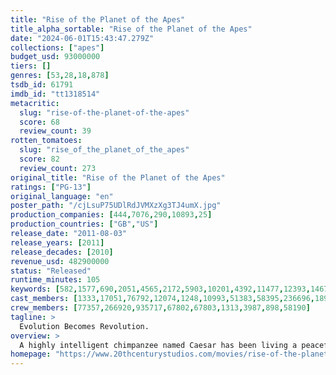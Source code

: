 ```yaml
---
title: "Rise of the Planet of the Apes"
title_alpha_sortable: "Rise of the Planet of the Apes"
date: "2024-06-01T15:43:47.279Z"
collections: ["apes"]
budget_usd: 93000000
tiers: []
genres: [53,28,18,878]
tsdb_id: 61791
imdb_id: "tt1318514"
metacritic:
  slug: "rise-of-the-planet-of-the-apes"
  score: 68
  review_count: 39
rotten_tomatoes:
  slug: "rise_of_the_planet_of_the_apes"
  score: 82
  review_count: 273
original_title: "Rise of the Planet of the Apes"
ratings: ["PG-13"]
original_language: "en"
poster_path: "/cjLsuP75UDlRdJVMXzXg3TJ4umX.jpg"
production_companies: [444,7076,290,10893,25]
production_countries: ["GB","US"]
release_date: "2011-08-03"
release_years: [2011]
release_decades: [2010]
revenue_usd: 482900000
status: "Released"
runtime_minutes: 105
keywords: [582,1577,690,2051,4565,2172,5903,10201,4392,11477,12393,14673,14759,14762,157972,158025,177280,188953,188957,211000,238194,240119,258197,275266,280044,311444,322812,326891]
cast_members: [1333,17051,76792,12074,1248,10993,51383,58395,236696,189696,6645,1164341,14050,5892,35013,111195,42711,205560,1669240,62716,103285,208678,1366780,1396999,70175,134609,1225945,172883,172873,46906,11828,583061,198615,113930,64674,206618,58800,141787,145110,53720]
crew_members: [77357,266920,935717,67802,67803,1313,3987,898,58190]
tagline: >
  Evolution Becomes Revolution.
overview: >
  A highly intelligent chimpanzee named Caesar has been living a peaceful suburban life ever since he was born. But when he gets taken to a cruel primate facility, Caesar decides to revolt against those who have harmed him.
homepage: "https://www.20thcenturystudios.com/movies/rise-of-the-planet-of-the-apes"
---
```

